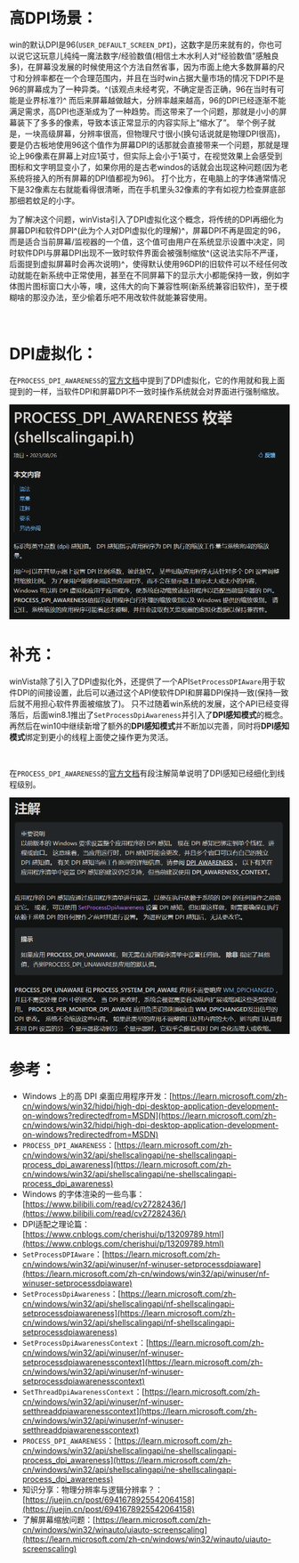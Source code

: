

# 高DPI场景：
win的默认DPI是96(`USER_DEFAULT_SCREEN_DPI`)，这数字是历来就有的，你也可以说它这玩意儿纯纯一魔法数字/经验数值(相信土木水利人对“经验数值”感触良多)，在屏幕没发展的时候使用这个方法自然省事，因为市面上绝大多数屏幕的尺寸和分辨率都在一个合理范围内，并且在当时win占据大量市场的情况下DPI不是96的屏幕成为了一种异类。^(该观点未经考究，不确定是否正确，96在当时有可能是业界标准?)^
而后来屏幕越做越大，分辨率越来越高，96的DPI已经逐渐不能满足需求，高DPI也逐渐成为了一种趋势。而这带来了一个问题，那就是小小的屏幕装下了多多的像素，导致本该正常显示的内容实际上“缩水了”。
举个例子就是，一块高级屏幕，分辨率很高，但物理尺寸很小(换句话说就是物理DPI很高)，要是仍古板地使用96这个值作为屏幕DPI的话那就会直接带来一个问题，那就是理论上96像素在屏幕上对应1英寸，但实际上会小于1英寸，在视觉效果上会感受到图标和文字明显变小了，如果你用的是古老windos的话就会出现这种问题(因为老系统将接入的所有屏幕的DPI值都视为96)。
打个比方，在电脑上的字体通常情况下是32像素左右就能看得很清晰，而在手机里头32像素的字有如视力检查屏底部那细若蚊足的小字。

为了解决这个问题，winVista引入了DPI虚拟化这个概念，将传统的DPI再细化为屏幕DPI和软件DPI^(此为个人对DPI虚拟化的理解)^，屏幕DPI不再是固定的96，而是适合当前屏幕/监视器的一个值，这个值可由用户在系统显示设置中决定，同时软件DPI与屏幕DPI出现不一致时软件界面会被强制缩放^(这说法实际不严谨，后面提到虚拟屏幕时会再次说明)^，使得默认使用96DPI的旧软件可以不经任何改动就能在新系统中正常使用，甚至在不同屏幕下的显示大小都能保持一致，例如字体图片图标窗口大小等，噢，这伟大的向下兼容性啊(新系统兼容旧软件)，至于模糊啥的那没办法，至少偷着乐吧不用改软件就能兼容使用。


<br>

# DPI虚拟化：

在``PROCESS_DPI_AWARENESS``的[官方文档](https://learn.microsoft.com/zh-cn/windows/win32/api/shellscalingapi/ne-shellscalingapi-process_dpi_awareness)中提到了DPI虚拟化，它的作用就和我上面提到的一样，当软件DPI和屏幕DPI不一致时操作系统就会对界面进行强制缩放。

![DPI虚拟化](./Pict_DPI虚拟化.png)


# 补充：
winVista除了引入了DPI虚拟化外，还提供了一个API``SetProcessDPIAware``用于软件DPI的间接设置，此后可以通过这个API使软件DPI和屏幕DPI保持一致(保持一致后就不用担心软件界面被缩放了)。
只不过随着win系统的发展，这个API已经变得落后，后面win8.1推出了``SetProcessDpiAwareness``并引入了**DPI感知模式**的概念。
再然后在win10中继续新增了额外的**DPI感知模式**并不断加以完善，同时将**DPI感知模式**绑定到更小的线程上面使之操作更为灵活。

<br>

在``PROCESS_DPI_AWARENESS``的[官方文档](https://learn.microsoft.com/zh-cn/windows/win32/api/shellscalingapi/ne-shellscalingapi-process_dpi_awareness)有段注解简单说明了DPI感知已经细化到线程级别。

![PROCESS_DPI_AWARENESS注解](./Pict_PROCESS_DPI_AWARENESS注解.png)


# 参考：
- Windows 上的高 DPI 桌面应用程序开发：[https://learn.microsoft.com/zh-cn/windows/win32/hidpi/high-dpi-desktop-application-development-on-windows?redirectedfrom=MSDN](https://learn.microsoft.com/zh-cn/windows/win32/hidpi/high-dpi-desktop-application-development-on-windows?redirectedfrom=MSDN)
- ``PROCESS_DPI_AWARENESS``：[https://learn.microsoft.com/zh-cn/windows/win32/api/shellscalingapi/ne-shellscalingapi-process_dpi_awareness](https://learn.microsoft.com/zh-cn/windows/win32/api/shellscalingapi/ne-shellscalingapi-process_dpi_awareness)
- Windows 的字体渲染的一些鸟事：[https://www.bilibili.com/read/cv27282436/](https://www.bilibili.com/read/cv27282436/)
- DPI适配之理论篇：[https://www.cnblogs.com/cherishui/p/13209789.html](https://www.cnblogs.com/cherishui/p/13209789.html)
- ``SetProcessDPIAware``：[https://learn.microsoft.com/zh-cn/windows/win32/api/winuser/nf-winuser-setprocessdpiaware](https://learn.microsoft.com/zh-cn/windows/win32/api/winuser/nf-winuser-setprocessdpiaware)
- ``SetProcessDpiAwareness``：[https://learn.microsoft.com/zh-cn/windows/win32/api/shellscalingapi/nf-shellscalingapi-setprocessdpiawareness](https://learn.microsoft.com/zh-cn/windows/win32/api/shellscalingapi/nf-shellscalingapi-setprocessdpiawareness)
- ``SetProcessDpiAwarenessContext``：[https://learn.microsoft.com/zh-cn/windows/win32/api/winuser/nf-winuser-setprocessdpiawarenesscontext](https://learn.microsoft.com/zh-cn/windows/win32/api/winuser/nf-winuser-setprocessdpiawarenesscontext)
- ``SetThreadDpiAwarenessContext``：[https://learn.microsoft.com/zh-cn/windows/win32/api/winuser/nf-winuser-setthreaddpiawarenesscontext](https://learn.microsoft.com/zh-cn/windows/win32/api/winuser/nf-winuser-setthreaddpiawarenesscontext)
- ``PROCESS_DPI_AWARENESS``：[https://learn.microsoft.com/zh-cn/windows/win32/api/shellscalingapi/ne-shellscalingapi-process_dpi_awareness](https://learn.microsoft.com/zh-cn/windows/win32/api/shellscalingapi/ne-shellscalingapi-process_dpi_awareness)
- 知识分享：物理分辨率与逻辑分辨率？：[https://juejin.cn/post/6941678925542064158](https://juejin.cn/post/6941678925542064158)
- 了解屏幕缩放问题：[https://learn.microsoft.com/zh-cn/windows/win32/winauto/uiauto-screenscaling](https://learn.microsoft.com/zh-cn/windows/win32/winauto/uiauto-screenscaling)

